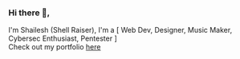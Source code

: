 ### Hi there 👋,
I'm Shailesh (Shell Raiser), I'm a [ Web Dev, Designer, Music Maker, Cybersec Enthusiast, Pentester ]
<br>
 Check out my portfolio [here](https://shell-raiser.github.io)
